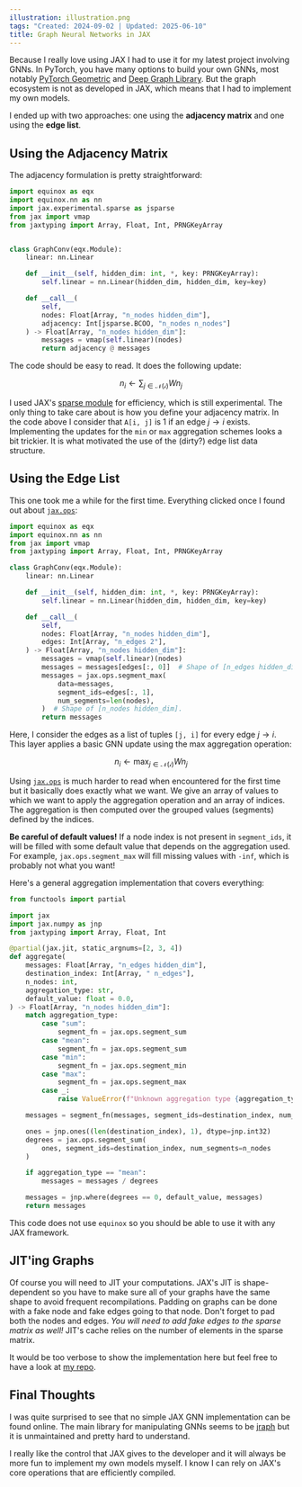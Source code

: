 ```yaml
---
illustration: illustration.png
tags: "Created: 2024-09-02 | Updated: 2025-06-10"
title: Graph Neural Networks in JAX
---
```


Because I really love using JAX I had to use it for my latest project involving GNNs. In PyTorch,
you have many options to build your own GNNs, most notably [PyTorch Geometric][PyG] and [Deep Graph
Library][DGL]. But the graph ecosystem is not as developed in JAX, which means that I had to
implement my own models.

I ended up with two approaches: one using the **adjacency matrix** and one using the **edge list**.

## Using the Adjacency Matrix

The adjacency formulation is pretty straightforward:

```python
import equinox as eqx
import equinox.nn as nn
import jax.experimental.sparse as jsparse
from jax import vmap
from jaxtyping import Array, Float, Int, PRNGKeyArray


class GraphConv(eqx.Module):
    linear: nn.Linear

    def __init__(self, hidden_dim: int, *, key: PRNGKeyArray):
        self.linear = nn.Linear(hidden_dim, hidden_dim, key=key)

    def __call__(
        self,
        nodes: Float[Array, "n_nodes hidden_dim"],
        adjacency: Int[jsparse.BCOO, "n_nodes n_nodes"]
    ) -> Float[Array, "n_nodes hidden_dim"]:
        messages = vmap(self.linear)(nodes)
        return adjacency @ messages
```

The code should be easy to read. It does the following update:

$$
n_i \leftarrow \sum_{j \in \mathcal{N(i)}} W n_j
$$

I used JAX's [sparse module][jax-sparse-module] for efficiency, which is still experimental. The
only thing to take care about is how you define your adjacency matrix. In the code above I consider
that `A[i, j]` is 1 if an edge $j \rightarrow i$ exists. Implementing the updates for the `min` or
`max` aggregation schemes looks a bit trickier. It is what motivated the use of the (dirty?) edge
list data structure.

## Using the Edge List

This one took me a while for the first time. Everything clicked once I found out about
[`jax.ops`][jax-ops]:

```python
import equinox as eqx
import equinox.nn as nn
from jax import vmap
from jaxtyping import Array, Float, Int, PRNGKeyArray

class GraphConv(eqx.Module):
    linear: nn.Linear

    def __init__(self, hidden_dim: int, *, key: PRNGKeyArray):
        self.linear = nn.Linear(hidden_dim, hidden_dim, key=key)

    def __call__(
        self,
        nodes: Float[Array, "n_nodes hidden_dim"],
        edges: Int[Array, "n_edges 2"],
    ) -> Float[Array, "n_nodes hidden_dim"]:
        messages = vmap(self.linear)(nodes)
        messages = messages[edges[:, 0]]  # Shape of [n_edges hidden_dim].
        messages = jax.ops.segment_max(
            data=messages,
            segment_ids=edges[:, 1],
            num_segments=len(nodes),
        )  # Shape of [n_nodes hidden_dim].
        return messages
```

Here, I consider the edges as a list of tuples `[j, i]` for every edge $j \rightarrow i$. This layer
applies a basic GNN update using the max aggregation operation:

$$
n_i \leftarrow \max_{j \in \mathcal{N(i)}} W n_j
$$

Using [`jax.ops`][jax-ops] is much harder to read when encountered for the first time but it
basically does exactly what we want. We give an array of values to which we want to apply the
aggregation operation and an array of indices. The aggregation is then computed over the grouped
values (segments) defined by the indices.

**Be careful of default values!** If a node index is not present in `segment_ids`, it will be filled
with some default value that depends on the aggregation used. For example, `jax.ops.segment_max`
will fill missing values with `-inf`, which is probably not what you want!

Here's a general aggregation implementation that covers everything:

```python
from functools import partial

import jax
import jax.numpy as jnp
from jaxtyping import Array, Float, Int

@partial(jax.jit, static_argnums=[2, 3, 4])
def aggregate(
    messages: Float[Array, "n_edges hidden_dim"],
    destination_index: Int[Array, " n_edges"],
    n_nodes: int,
    aggregation_type: str,
    default_value: float = 0.0,
) -> Float[Array, "n_nodes hidden_dim"]:
    match aggregation_type:
        case "sum":
            segment_fn = jax.ops.segment_sum
        case "mean":
            segment_fn = jax.ops.segment_sum
        case "min":
            segment_fn = jax.ops.segment_min
        case "max":
            segment_fn = jax.ops.segment_max
        case _:
            raise ValueError(f"Unknown aggregation type {aggregation_type}")

    messages = segment_fn(messages, segment_ids=destination_index, num_segments=n_nodes)

    ones = jnp.ones((len(destination_index), 1), dtype=jnp.int32)
    degrees = jax.ops.segment_sum(
        ones, segment_ids=destination_index, num_segments=n_nodes
    )

    if aggregation_type == "mean":
        messages = messages / degrees

    messages = jnp.where(degrees == 0, default_value, messages)
    return messages
```

This code does not use `equinox` so you should be able to use it with any JAX framework.

## JIT'ing Graphs

Of course you will need to JIT your computations. JAX's JIT is shape-dependent so you have to make
sure all of your graphs have the same shape to avoid frequent recompilations. Padding on graphs can
be done with a fake node and fake edges going to that node. Don't forget to pad both the nodes and
edges. *You will need to add fake edges to the sparse matrix as well!* JIT's cache relies on the
number of elements in the sparse matrix.

It would be too verbose to show the implementation here but feel free to have a look at [my
repo][github-impl].

## Final Thoughts

I was quite surprised to see that no simple JAX GNN implementation can be found online. The main
library for manipulating GNNs seems to be [jraph][jraph] but it is unmaintained and pretty hard to
understand.

I really like the control that JAX gives to the developer and it will always be more fun to
implement my own models myself. I know I can rely on JAX's core operations that are efficiently
compiled.

[DGL]:                  https://www.dgl.ai/
[PyG]:                  https://pytorch-geometric.readthedocs.io/en/latest/index.html
[equinox-docs]:         https://docs.kidger.site/equinox/
[github-impl]:          https://github.com/pierrot-lc/gnn-tuto
[jax-ops]:              https://jax.readthedocs.io/en/latest/jax.ops.html
[jax-sparse-module]:    https://jax.readthedocs.io/en/latest/jax.experimental.sparse.html
[jraph]:                https://github.com/google-deepmind/jraph
